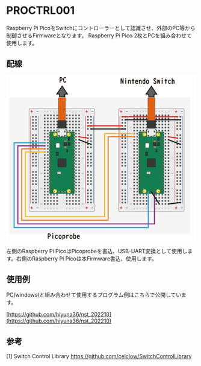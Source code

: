 # PROCTRL001

Raspberry Pi PicoをSwitchにコントローラーとして認識させ、外部のPC等から制御させるFirmwareとなります。
Raspberry Pi Pico 2枚とPCを組み合わせて使用します。

## 配線

![](rp_spc.png)

左側のRaspberry Pi PicoはPicoprobeを書込、USB-UART変換として使用します。右側のRaspberry Pi Picoは本Firmware書込、使用します。

## 使用例

PC(windows)と組み合わせて使用するプログラム例はこちらで公開しています。

[https://github.com/hiyuna36/nst_202210](https://github.com/hiyuna36/nst_202210)

## 参考

[1]
Switch Control Library
https://github.com/celclow/SwitchControlLibrary

